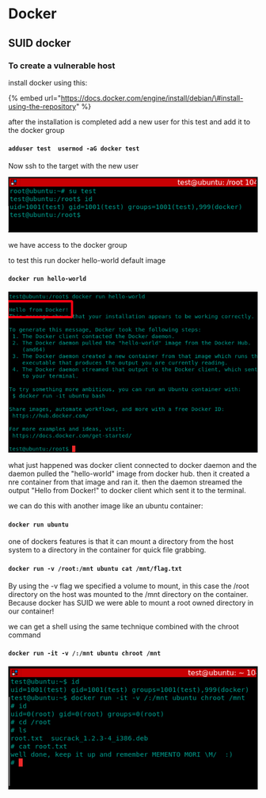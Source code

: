 # Docker

## SUID docker

### To create a vulnerable host

install docker using this:

{% embed url="https://docs.docker.com/engine/install/debian/\#install-using-the-repository" %}

after the installation is completed add a new user for this test and add it to the docker group

#### `adduser test  usermod -aG docker test`

Now ssh to the target with the new user

![](../../../.gitbook/assets/docker.png)

we have access to the docker group

to test this run docker hello-world default image

#### `docker run hello-world`

![](../../../.gitbook/assets/docker2.png)

what just happened was docker client connected to docker daemon and the daemon pulled the "hello-world" image from docker hub. then it created a nre container from that image and ran it. then the daemon streamed the output "Hello from Docker!" to docker client which sent it to the terminal.

we can do this with another image like an ubuntu container:

#### `docker run ubuntu`

one of dockers features is that it can mount a directory from the host system to a directory in the container for quick file grabbing.

#### `docker run -v /root:/mnt ubuntu cat /mnt/flag.txt`

By using the -v flag we specified a volume to mount, in this case the /root directory on the host was mounted to the /mnt directory on the container. Because docker has SUID we were able to mount a root owned directory in our container!

we can get a shell using the same technique combined with the chroot command

#### `docker run -it -v /:/mnt ubuntu chroot /mnt`

![](../../../.gitbook/assets/docker3.png)











































